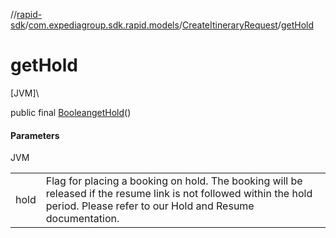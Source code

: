 //[rapid-sdk](../../../index.md)/[com.expediagroup.sdk.rapid.models](../index.md)/[CreateItineraryRequest](index.md)/[getHold](get-hold.md)

# getHold

[JVM]\

public final [Boolean](https://docs.oracle.com/javase/8/docs/api/java/lang/Boolean.html)[getHold](get-hold.md)()

#### Parameters

JVM

| | |
|---|---|
| hold | Flag for placing a booking on hold. The booking will be released if the resume link is not followed within the hold period. Please refer to our Hold and Resume documentation. |

